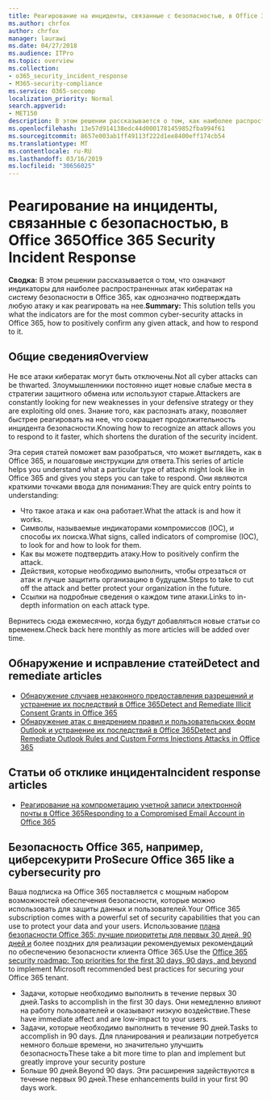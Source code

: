 ```yaml
---
title: Реагирование на инциденты, связанные с безопасностью, в Office 365
ms.author: chrfox
author: chrfox
manager: laurawi
ms.date: 04/27/2018
ms.audience: ITPro
ms.topic: overview
ms.collection:
- o365_security_incident_response
- M365-security-compliance
ms.service: O365-seccomp
localization_priority: Normal
search.appverid:
- MET150
description: В этом решении рассказывается о том, как наиболее распространенные атаки с кибератак по безопасности могут выглядеть в Office 365, а также о том, как реагировать на них.
ms.openlocfilehash: 13e57d914138edc44d0001781459852fba994f61
ms.sourcegitcommit: 8657e003ab1ff49113f222d1ee8400eff174cb54
ms.translationtype: MT
ms.contentlocale: ru-RU
ms.lasthandoff: 03/16/2019
ms.locfileid: "30656025"
---
```

# <a name="office-365-security-incident-response"></a><span data-ttu-id="cef1a-103">Реагирование на инциденты, связанные с безопасностью, в Office 365</span><span class="sxs-lookup"><span data-stu-id="cef1a-103">Office 365 Security Incident Response</span></span>

 <span data-ttu-id="cef1a-104">**Сводка:** В этом решении рассказывается о том, что означают индикаторы для наиболее распространенных атак кибератак на систему безопасности в Office 365, как однозначно подтверждать любую атаку и как реагировать на нее.</span><span class="sxs-lookup"><span data-stu-id="cef1a-104">**Summary:** This solution tells you what the indicators are for the most common cyber-security attacks in Office 365, how to positively confirm any given attack, and how to respond to it.</span></span>
  
## <a name="overview"></a><span data-ttu-id="cef1a-105">Общие сведения</span><span class="sxs-lookup"><span data-stu-id="cef1a-105">Overview</span></span>
<span data-ttu-id="cef1a-106">Не все атаки кибератак могут быть отключены.</span><span class="sxs-lookup"><span data-stu-id="cef1a-106">Not all cyber attacks can be thwarted.</span></span> <span data-ttu-id="cef1a-107">Злоумышленники постоянно ищет новые слабые места в стратегии защитного обмена или используют старые.</span><span class="sxs-lookup"><span data-stu-id="cef1a-107">Attackers are constantly looking for new weaknesses in your defensive strategy or they are exploiting old ones.</span></span> <span data-ttu-id="cef1a-108">Знание того, как распознать атаку, позволяет быстрее реагировать на нее, что сокращает продолжительность инцидента безопасности.</span><span class="sxs-lookup"><span data-stu-id="cef1a-108">Knowing how to recognize an attack allows you to respond to it faster, which shortens the duration of the security incident.</span></span>

<span data-ttu-id="cef1a-109">Эта серия статей поможет вам разобраться, что может выглядеть, как в Office 365, и пошаговые инструкции для ответа.</span><span class="sxs-lookup"><span data-stu-id="cef1a-109">This series of article helps you understand what a particular type of attack might look like in Office 365 and gives you steps you can take to respond.</span></span> <span data-ttu-id="cef1a-110">Они являются краткими точками ввода для понимания:</span><span class="sxs-lookup"><span data-stu-id="cef1a-110">They are quick entry points to understanding:</span></span>
 
- <span data-ttu-id="cef1a-111">Что такое атака и как она работает.</span><span class="sxs-lookup"><span data-stu-id="cef1a-111">What the attack is and how it works.</span></span>
- <span data-ttu-id="cef1a-112">Символы, называемые индикаторами компромиссов (IOC), и способы их поиска.</span><span class="sxs-lookup"><span data-stu-id="cef1a-112">What signs, called indicators of compromise (IOC), to look for and how to look for them.</span></span>
- <span data-ttu-id="cef1a-113">Как вы можете подтвердить атаку.</span><span class="sxs-lookup"><span data-stu-id="cef1a-113">How to positively confirm the attack.</span></span>
- <span data-ttu-id="cef1a-114">Действия, которые необходимо выполнить, чтобы отрезаться от атак и лучше защитить организацию в будущем.</span><span class="sxs-lookup"><span data-stu-id="cef1a-114">Steps to take to cut off the attack and better protect your organization in the future.</span></span>
- <span data-ttu-id="cef1a-115">Ссылки на подробные сведения о каждом типе атаки.</span><span class="sxs-lookup"><span data-stu-id="cef1a-115">Links to in-depth information on each attack type.</span></span>

<span data-ttu-id="cef1a-116">Вернитесь сюда ежемесячно, когда будут добавляться новые статьи со временем.</span><span class="sxs-lookup"><span data-stu-id="cef1a-116">Check back here monthly as more articles will be added over time.</span></span>

## <a name="detect-and-remediate-articles"></a><span data-ttu-id="cef1a-117">Обнаружение и исправление статей</span><span class="sxs-lookup"><span data-stu-id="cef1a-117">Detect and remediate articles</span></span>

- [<span data-ttu-id="cef1a-118">Обнаружение случаев незаконного предоставления разрешений и устранение их последствий в Office 365</span><span class="sxs-lookup"><span data-stu-id="cef1a-118">Detect and Remediate Illicit Consent Grants in Office 365</span></span>](detect-and-remediate-illicit-consent-grants.md)
- [<span data-ttu-id="cef1a-119">Обнаружение атак с внедрением правил и пользовательских форм Outlook и устранение их последствий в Office 365</span><span class="sxs-lookup"><span data-stu-id="cef1a-119">Detect and Remediate Outlook Rules and Custom Forms Injections Attacks in Office 365</span></span>](detect-and-remediate-outlook-rules-forms-attack.md)
 
## <a name="incident-response-articles"></a><span data-ttu-id="cef1a-120">Статьи об отклике инцидента</span><span class="sxs-lookup"><span data-stu-id="cef1a-120">Incident response articles</span></span>

- [<span data-ttu-id="cef1a-121">Реагирование на компрометацию учетной записи электронной почты в Office 365</span><span class="sxs-lookup"><span data-stu-id="cef1a-121">Responding to a Compromised Email Account in Office 365</span></span>](responding-to-a-compromised-email-account.md)

## <a name="secure-office-365-like-a-cybersecurity-pro"></a><span data-ttu-id="cef1a-122">Безопасность Office 365, например, циберсекурити Pro</span><span class="sxs-lookup"><span data-stu-id="cef1a-122">Secure Office 365 like a cybersecurity pro</span></span>
<span data-ttu-id="cef1a-123">Ваша подписка на Office 365 поставляется с мощным набором возможностей обеспечения безопасности, которые можно использовать для защиты данных и пользователей.</span><span class="sxs-lookup"><span data-stu-id="cef1a-123">Your Office 365 subscription comes with a powerful set of security capabilities that you can use to protect your data and your users.</span></span>  <span data-ttu-id="cef1a-124">Использование [плана безопасности Office 365: лучшие приоритеты для первых 30 дней, 90 дней и](https://support.office.com/article/Office-365-security-roadmap-Top-priorities-for-the-first-30-days-90-days-and-beyond-28c86a1c-e4dd-4aad-a2a6-c768a21cb352) более поздних для реализации рекомендуемых рекомендаций по обеспечению безопасности клиента Office 365.</span><span class="sxs-lookup"><span data-stu-id="cef1a-124">Use the [Office 365 security roadmap: Top priorities for the first 30 days, 90 days, and beyond](https://support.office.com/article/Office-365-security-roadmap-Top-priorities-for-the-first-30-days-90-days-and-beyond-28c86a1c-e4dd-4aad-a2a6-c768a21cb352) to implement Microsoft recommended best practices for securing your Office 365 tenant.</span></span>
- <span data-ttu-id="cef1a-125">Задачи, которые необходимо выполнить в течение первых 30 дней.</span><span class="sxs-lookup"><span data-stu-id="cef1a-125">Tasks to accomplish in the first 30 days.</span></span>  <span data-ttu-id="cef1a-126">Они немедленно влияют на работу пользователей и оказывают низкую воздействие.</span><span class="sxs-lookup"><span data-stu-id="cef1a-126">These have immediate affect and are low-impact to your users.</span></span>
- <span data-ttu-id="cef1a-127">Задачи, которые необходимо выполнить в течение 90 дней.</span><span class="sxs-lookup"><span data-stu-id="cef1a-127">Tasks to accomplish in 90 days.</span></span> <span data-ttu-id="cef1a-128">Для планирования и реализации потребуется немного больше времени, но значительно улучшить безопасность</span><span class="sxs-lookup"><span data-stu-id="cef1a-128">These take a bit more time to plan and implement but greatly improve your security posture</span></span>
- <span data-ttu-id="cef1a-129">Больше 90 дней.</span><span class="sxs-lookup"><span data-stu-id="cef1a-129">Beyond 90 days.</span></span> <span data-ttu-id="cef1a-130">Эти расширения задействуются в течение первых 90 дней.</span><span class="sxs-lookup"><span data-stu-id="cef1a-130">These enhancements build in your first 90 days work.</span></span>







